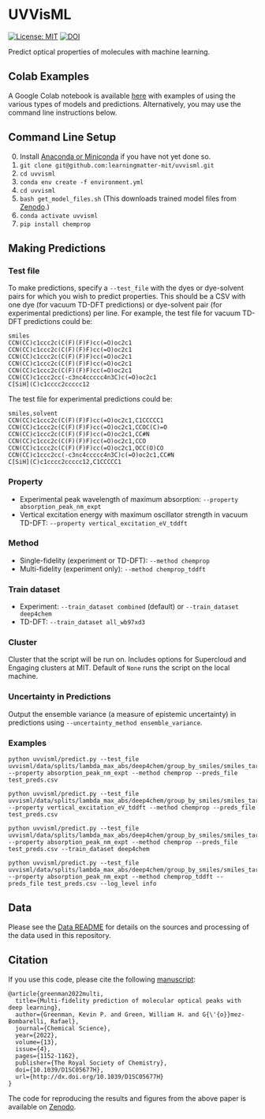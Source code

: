 UVVisML
==============================
[//]: # (Badges)
[![License: MIT](https://img.shields.io/badge/License-MIT-yellow.svg)](https://opensource.org/licenses/MIT)
[![DOI](https://zenodo.org/badge/416607959.svg)](https://zenodo.org/badge/latestdoi/416607959)

Predict optical properties of molecules with machine learning.

## Colab Examples
A Google Colab notebook is available [here](https://colab.research.google.com/github/learningmatter-mit/uvvisml/blob/main/uvvisml_demo.ipynb) with examples of using the various types of models and predictions. Alternatively, you may use the command line instructions below.

## Command Line Setup
0. Install [Anaconda or Miniconda](https://docs.conda.io/projects/continuumio-conda/en/latest/user-guide/install/index.html) if you have not yet done so.
1. `git clone git@github.com:learningmatter-mit/uvvisml.git`
2. `cd uvvisml`
3. `conda env create -f environment.yml`
4. `cd uvvisml`
5. `bash get_model_files.sh` (This downloads trained model files from [Zenodo](https://doi.org/10.5281/zenodo.5498398).)
6. `conda activate uvvisml`
7. `pip install chemprop`

## Making Predictions

### Test file
To make predictions, specify a `--test_file` with the dyes or dye-solvent pairs for which you wish to predict properties. This should be a CSV with one dye (for vacuum TD-DFT predictions) or dye-solvent pair (for experimental predictions) per line. For example, the test file for vacuum TD-DFT predictions could be:
```
smiles
CCN(CC)c1ccc2c(C(F)(F)F)cc(=O)oc2c1
CCN(CC)c1ccc2c(C(F)(F)F)cc(=O)oc2c1
CCN(CC)c1ccc2c(C(F)(F)F)cc(=O)oc2c1
CCN(CC)c1ccc2c(C(F)(F)F)cc(=O)oc2c1
CCN(CC)c1ccc2c(C(F)(F)F)cc(=O)oc2c1
CCN(CC)c1ccc2cc(-c3nc4ccccc4n3C)c(=O)oc2c1
C[SiH](C)c1cccc2ccccc12
```

The test file for experimental predictions could be:
```
smiles,solvent
CCN(CC)c1ccc2c(C(F)(F)F)cc(=O)oc2c1,C1CCCCC1
CCN(CC)c1ccc2c(C(F)(F)F)cc(=O)oc2c1,CCOC(C)=O
CCN(CC)c1ccc2c(C(F)(F)F)cc(=O)oc2c1,CC#N
CCN(CC)c1ccc2c(C(F)(F)F)cc(=O)oc2c1,CCO
CCN(CC)c1ccc2c(C(F)(F)F)cc(=O)oc2c1,OCC(O)CO
CCN(CC)c1ccc2cc(-c3nc4ccccc4n3C)c(=O)oc2c1,CC#N
C[SiH](C)c1cccc2ccccc12,C1CCCCC1
```

### Property
* Experimental peak wavelength of maximum absorption: `--property absorption_peak_nm_expt`
* Vertical excitation energy with maximum oscillator strength in vacuum TD-DFT: `--property vertical_excitation_eV_tddft`

### Method
* Single-fidelity (experiment or TD-DFT): `--method chemprop`
* Multi-fidelity (experiment only): `--method chemprop_tddft`

### Train dataset
* Experiment: `--train_dataset combined` (default) or `--train_dataset deep4chem`
* TD-DFT: `--train_dataset all_wb97xd3`

### Cluster
Cluster that the script will be run on. Includes options for Supercloud and Engaging clusters at MIT. Default of `None` runs the script on the local machine.

### Uncertainty in Predictions
Output the ensemble variance (a measure of epistemic uncertainty) in predictions using `--uncertainty_method ensemble_variance`.

### Examples
```
python uvvisml/predict.py --test_file uvvisml/data/splits/lambda_max_abs/deep4chem/group_by_smiles/smiles_target_test.csv --property absorption_peak_nm_expt --method chemprop --preds_file test_preds.csv

python uvvisml/predict.py --test_file uvvisml/data/splits/lambda_max_abs/deep4chem/group_by_smiles/smiles_target_test.csv --property vertical_excitation_eV_tddft --method chemprop --preds_file test_preds.csv

python uvvisml/predict.py --test_file uvvisml/data/splits/lambda_max_abs/deep4chem/group_by_smiles/smiles_target_test.csv --property absorption_peak_nm_expt --method chemprop --preds_file test_preds.csv --train_dataset deep4chem

python uvvisml/predict.py --test_file uvvisml/data/splits/lambda_max_abs/deep4chem/group_by_smiles/smiles_target_test.csv --property absorption_peak_nm_expt --method chemprop_tddft --preds_file test_preds.csv --log_level info
```

## Data
Please see the [Data README](uvvisml/data/README.md) for details on the sources and processing of the data used in this repository.

## Citation
If you use this code, please cite the following [manuscript](https://doi.org/10.1039/D1SC05677H):

```
@article{greenman2022multi,
  title={Multi-fidelity prediction of molecular optical peaks with deep learning},
  author={Greenman, Kevin P. and Green, William H. and G{\'{o}}mez-Bombarelli, Rafael},
  journal={Chemical Science},
  year={2022},
  volume={13},
  issue={4},
  pages={1152-1162},
  publisher={The Royal Society of Chemistry},
  doi={10.1039/D1SC05677H},
  url={http://dx.doi.org/10.1039/D1SC05677H}
}
```

The code for reproducing the results and figures from the above paper is available on [Zenodo](https://doi.org/10.5281/zenodo.5500427).
